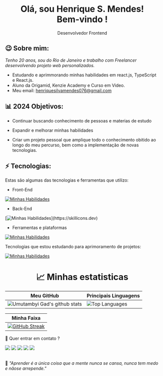 <h1 align='center'>
  Olá, sou Henrique S. Mendes!
  <br/>
  Bem-vindo !
</h1>
<p align='center'>
  Desenvolvedor Frontend 
</p>

<h2> 😉 Sobre mim: </h2>


<p>
  <em>
    Tenho 20 anos, sou do Rio de Janeiro e trabalho com Freelancer desenvolvendo projeto web personalizados.
  </em>
</p>

-  Estudando e aprimmorando minhas habilidades em react.js, TypeScript e React.js.
-  Aluno da Origamid, Kenzie Academy e Curso em Video.
-  Meu email: henriquesilvamendes076@gmail.com

<h2>  📊 2024 Objetivos:</h2>

-  Continuar buscando conhecimento de pessoas e materias de estudo 

-  Expandir e melhorar minhas habilidades 

-  Criar um projeto pessoal que amplique todo o conhecimento obitido ao longo do meu percurso, bem como a implementação de novas tecnologias.

<h2> ⚡ Tecnologias:</h2>


Estas são algumas das tecnologias e ferramentas que utilizo:

- Front-End

[![Minhas Habilidades](https://skillicons.dev/icons?i=html,css,js,bootstrap,scss,react)](https://skillicons.dev)

- Back-End

[![Minhas Habilidades](https://skillicons.dev/icons?i=python,typescript,express,)](https://skillicons.dev)


- Ferramentas e plataformas 

[![Minhas Habilidades](https://skillicons.dev/icons?i=git,github,vscode,figma,vercel,npm,linux,windows)](https://skillicons.dev)


Tecnologias que estou estudando para aprimoramento de projetos:

[![Minhas Habilidades](https://skillicons.dev/icons?i=nodejs)](https://skillicons.dev) <br>
<div align='center'>
<h1 align='center'>   📈 Minhas estatisticas </h1>



| Meu GitHub                                                                                                                                                         | Principais Linguagens                                                                                                                                                                 |
| ------------------------------------------------------------------------------------------------------------------------------------------------------------------------ | ---------------------------------------------------------------------------------------------------------------------------------------------------------------------------------- |
| ![Umutambyi Gad's github stats](https://github-readme-stats.vercel.app/api?username=HenriqueScloud&show_icons=true&hide_border=true&count_private=true&theme=jolly) | ![Top Languages](https://github-readme-stats.vercel.app/api/top-langs/?username=HenriqueScloud&theme=blue-green) |


| Minha Faixa                                                                                                                                                            |
| ----------------------------------------------------------------------------------------------------------------------------------------------------------------------- |
| [![GitHub Streak](https://streak-stats.demolab.com/?user=HenriqueScloud&theme=jolly)](https://git.io/streak-stats) |
</div>

💬 Quer entrar em contato ?

<div>
  <a href="https://www.linkedin.com/in/henrique-silva-mendes" target="_blank"><img src="https://img.shields.io/badge/-LinkedIn-%230077B5?style=for-the-badge&logo=linkedin&logoColor=white" target="_blank"></a>
  <a href="https://api.whatsapp.com/send/?phone=%2B5521969221346&text='📞👨‍💻Olá, Henrique!
    💡Fiquei interressado no seus projetos como desenvolvedor frontend! Podemos conversar  sobre possíveis oportunidades?
    💼🚀 Aguardo seu retorno!'&app_absent=0" target="_blank"><img src="https://img.shields.io/badge/WhatsApp-25D366?style=for-the-badge&logo=whatsapp&logoColor=white" target="_blank"></a>
  <a href = "mailto:henriquesilvamendes076@gmail.com" target="_blank"><img src="https://img.shields.io/badge/-Gmail-%23333?style=for-the-badge&logo=gmail&logoColor=white" target="_blank"></a>
  <a href="https://www.instagram.com/henrique_silvahsm/" target="_blank"><img src="https://img.shields.io/badge/-Instagram-%23E4405F?style=for-the-badge&logo=instagram&logoColor=white" target="_blank"></a>
  <a href="https://discord.gg/henrique.8113" target="_blank"><img src="https://img.shields.io/badge/Discord-7289DA?style=for-the-badge&logo=discord&logoColor=white" target="_blank"></a> 
</div>
<br>
<p>🧠 <span style="font-style:italic">"Aprender é a única coisa que a mente nunca se cansa, nunca tem medo e nãose arrepende."</span></p>




